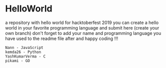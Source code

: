# HelloWorld
a repository with hello world for hacktoberfest 2019
you can create a hello world in your favorite programming language and submit here (create your own branch)
don't forget to add your name and programming language you have used to the readme file after and happy coding !!!

```
Nann - JavaScript
kemda26 - Python
YashKumarVerma - C
pikami - GO
```